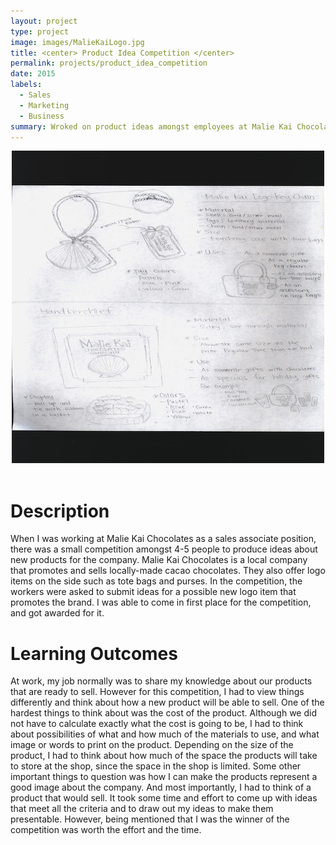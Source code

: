 ```yaml
---
layout: project
type: project
image: images/MalieKaiLogo.jpg
title: <center> Product Idea Competition </center>
permalink: projects/product_idea_competition
date: 2015
labels:
  - Sales
  - Marketing
  - Business
summary: Wroked on product ideas amongst employees at Malie Kai Chocolates.  
---
```


<div align="middle">
  <img class="ui image" src="../images/logoitem-1.jpg">
</div>

<Br>

<h1>Description</h1>
<p>When I was working at Malie Kai Chocolates as a sales associate position, there was a small competition amongst 4-5 people to produce ideas about new products for the company. Malie Kai Chocolates is a local company that promotes and sells locally-made cacao chocolates. They also offer logo items on the side such as tote bags and purses. In the competition, the workers were asked to submit ideas for a possible new logo item that promotes the brand. I was able to come in first place for the competition, and got awarded for it.</p>

<h1>Learning Outcomes</h1>
<p>At work, my job normally was to share my knowledge about our products that are ready to sell. However for this competition, I had to view things differently and think about how a new product will be able to sell. One of the hardest things to think about was the cost of the product. Although we did not have to calculate exactly what the cost is going to be, I had to think about possibilities of what and how much of the materials to use, and what image or words to print on the product. Depending on the size of the product, I had to think about how much of the space the products will take to store at the shop, since the space in the shop is limited. Some other important things to question was how I can make the products represent a good image about the company. And most importantly, I had to think of a product that would sell. It took some time and effort to come up with ideas that meet all the criteria and to draw out my ideas to make them presentable. However, being mentioned that I was the winner of the competition was worth the effort and the time.</p>

